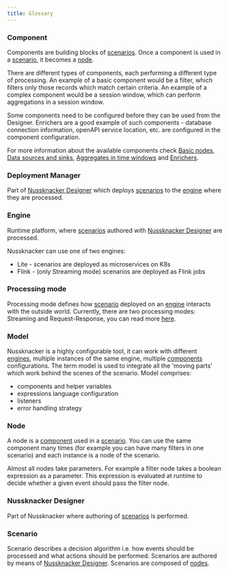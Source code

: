 ```yaml
---
title: Glossary
---
```


### Component

Components are building blocks of [scenarios](./GLOSSARY.md#scenario). Once a component is used in 
a [scenario](./GLOSSARY.md#scenario), it becomes a [node](GLOSSARY.md#node).

There are different types of components, each performing a different type of processing. An example of a basic component 
would be a filter, which filters only those records which match certain criteria. An example of a complex component 
would be a session window, which can perform aggregations in a session window.

Some components need to be configured before they can be used from the Designer. Enrichers are a good example of such 
components - database connection information, openAPI service location, etc. are configured in the component configuration.
     
For more information about the available components check [Basic nodes](../scenarios_authoring/BasicNodes.md), 
[Data sources and sinks](../scenarios_authoring/DataSourcesAndSinks.md), 
[Aggregates in time windows](../scenarios_authoring/AggregatesInTimeWindows.md) and 
[Enrichers](../scenarios_authoring/Enrichers.md).

### Deployment Manager

Part of [Nussknacker Designer](./GLOSSARY.md#nussknacker-designer) which deploys [scenarios](./GLOSSARY.md#scenario) 
to the [engine](GLOSSARY.md#engine) where they are processed. 

### Engine

Runtime platform, where  [scenarios](./GLOSSARY.md#scenario) authored with 
[Nussknacker Designer](./GLOSSARY.md#nussknacker-designer) are processed.

Nussknacker can use one of two engines:
- Lite - scenarios are deployed as microservices on K8s
- Flink - (only Streaming mode) scenarios are deployed as Flink jobs

### Processing mode
Processing mode defines how [scenario](./GLOSSARY.md#scenario) deployed on an [engine](./GLOSSARY.md#engine) 
interacts with the outside world. Currently, there are two processing modes: Streaming and Request-Response, 
you can read more [here](./ProcessingModes.md).

### Model

Nussknacker is a highly configurable tool, it can work with different [engines](./GLOSSARY.md#engine), multiple 
instances of the same engine, multiple [components](./GLOSSARY.md#component) configurations. The term model is used 
to integrate all the 'moving parts' which work behind the scenes of the scenario. Model comprises:
* components and helper variables
* expressions language configuration
* listeners
* error handling strategy

### Node

A node is a [component](./GLOSSARY.md#component) used in a [scenario](./GLOSSARY.md#scenario). You can use the same 
component many times (for example you can have many filters in one scenario) and each instance is a node of the scenario.

Almost all nodes take parameters. For example a filter node takes a boolean expression as a parameter. This expression 
is evaluated at runtime to decide whether a given event should pass the filter node.
   
   
### Nussknacker Designer

Part of Nussknacker where authoring of [scenarios](./GLOSSARY.md#scenario) is performed.
   
      
### Scenario

Scenario describes a decision algorithm i.e. how events should be processed and what actions should be performed. 
Scenarios are authored by means of [Nussknacker Designer](./GLOSSARY.md#nussknacker-designer). Scenarios are 
composed of [nodes](./GLOSSARY.md#node).
